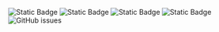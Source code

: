 ![Static Badge](https://img.shields.io/badge/blacklists-60-000000) ![Static Badge](https://img.shields.io/badge/blacklisted-2688929-cc0000) ![Static Badge](https://img.shields.io/badge/whitelisted-2244-00CC00) ![Static Badge](https://img.shields.io/badge/streaming_blacklist-28107-000000) ![GitHub issues](https://img.shields.io/github/issues/fabriziosalmi/blacklists)
